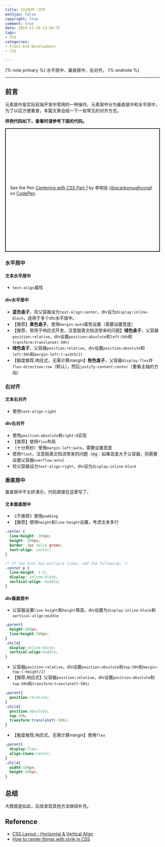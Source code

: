 ```yaml
---
title: CSS系列：对齐
mathjax: false
copyright: true
comment: true
date: 2019-11-18 13:56:37
tags:
- CSS
categories:
- Front-End Development
- CSS

---
```


{% note primary %}
水平居中、垂直居中、右对齐。
{% endnote %}

<!-- more -->

---

## 前言

元素居中是实际前端开发中常用的一种操作。元素居中分为垂直居中和水平居中，为了以后方便重查，本篇文章总结一下一些常见的对齐方式。

**样例代码如下，查看时请参考下面的代码。**


<p class="codepen" data-height="800" data-theme-id="dark" data-default-tab="css,result" data-user="scarboroughcoral" data-slug-hash="oNNmbMV" style="height: 400px; box-sizing: border-box; display: flex; align-items: center; justify-content: center; border: 2px solid; margin: 1em 0; padding: 1em;" data-pen-title="Centering with CSS Part 1">
  <span>See the Pen <a href="https://codepen.io/scarboroughcoral/pen/oNNmbMV">
  Centering with CSS Part 1</a> by 李明岳 (<a href="https://codepen.io/scarboroughcoral">@scarboroughcoral</a>)
  on <a href="https://codepen.io">CodePen</a>.</span>
</p>
<script async src="https://static.codepen.io/assets/embed/ei.js"></script>

### 水平居中

#### 文本水平居中

- `text-align`属性

#### div水平居中

- **蓝色盒子**，将父容器设为`text-align:center`，div设为`display:inline-block`，适用于多个div水平居中。
- 【推荐】**黄色盒子**，使用`margin:auto`属性设置（需要设置宽度）
- 【推荐，常用于响应式开发，注意脱离文档流带来的问题】**绿色盒子**，父容器`position:relative`，div设置`position:absolute`和`left:50%`和`transform:translateX(-50%)`
- **绿色盒子**，父容器`position:relative`，div设置`position:absolute`和`left:50%`和`margin-left:(-width/2)`
- 【极度推荐,响应式，无需计算margin】**粉色盒子**，父容器`display:flex`并`flex-direction:row`（默认），然后`justify-content:center`（要看主轴的方向）

### 右对齐

#### 文本右对齐

- 使用`text-align:right`

#### div右对齐

- 使用`position:absolute`和`right:0`实现
- 【推荐】使用`flex`布局
- （十分奇妙）使用`margin-left:auto`，需要设置宽度
- 使用`float`，注意脱离文档流带来的问题（eg：如果高度大于父容器，则需要设置父容器`overflow:auto`）
- 将父容器设为`text-align:right`，div设为`display:inline-block`


### 垂直居中

垂直居中不太好演示，代码直接在这里写了。

#### 文本垂直居中

- 《不推荐》使用`padding`
- 【推荐】使用`height`和`line-height`设置，考虑文本多行
```css
.center {
  line-height: 200px;
  height: 200px;
  border: 3px solid green;
  text-align: center;
}

/* If the text has multiple lines, add the following: */
.center p {
  line-height: 1.5;
  display: inline-block;
  vertical-align: middle;
}
  ```

#### div垂直居中

- 父容器设置`line-height`和`height`等高，div设置为`display:inline-block`和`vertical-align:middle`
```css
.parent{
  height:200px;
  line-height:200px;
}
.child{
  display:inline-block;
  vertical-align:middle;
}
```
- 父容器`position:relative`，div设置`position:absolute`和`top:50%`和`margin-top:(-height/2)`
- 【推荐,响应式】父容器`position:relative`，div设置`position:absolute`和`top:50%`和`transform:translateY(-50%)`
```css
.parent{
  position:relative;
}
.child{
  position:absolute;
  top:50%;
  transform:translateY(-50%);
}
```

- 【极度推荐,响应式，无需计算margin】使用`flex`
```css
.parent{
  display:flex;
  align-items:center;
}
.child{
  width:100px;
  height:100px;
}
```

## 总结

大致就是如此，后续发现其他方法继续补充。


## Reference

- [CSS Layout - Horizontal & Vertical Align](https://www.w3schools.com/css/css_align.asp)
- [How to center things with style in CSS](https://www.freecodecamp.org/news/how-to-center-things-with-style-in-css-dc87b7542689)